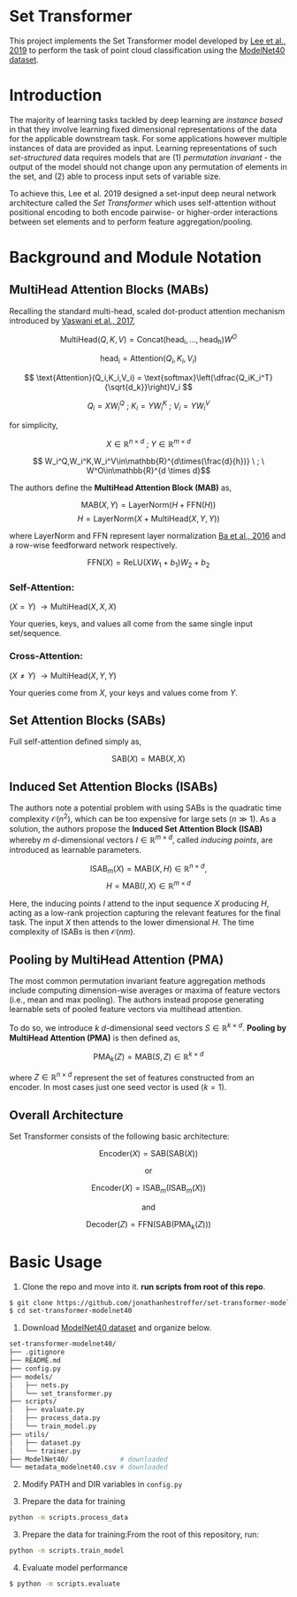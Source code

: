 # Set Transformer

This project implements the Set Transformer model developed by [Lee et al., 2019](https://arxiv.org/pdf/1810.00825) to perform the task of point cloud classification using the [ModelNet40 dataset](https://www.kaggle.com/datasets/balraj98/modelnet40-princeton-3d-object-dataset).

# Introduction

The majority of learning tasks tackled by deep learning are *instance based* in that they involve learning fixed dimensional representations of the data for the applicable downstream task. For some applications however multiple instances of data are provided as input. Learning representations of such *set-structured* data requires models that are (1) *permutation invariant*  - the output of the model should not change upon any permutation of elements in the set, and (2) able to process input sets of variable size.

To achieve this, Lee et al. 2019 designed a set-input deep neural network architecture called the *Set Transformer* which uses self-attention without positional encoding to both encode pairwise- or higher-order interactions between set elements and to perform feature aggregation/pooling.

# Background and Module Notation

## MultiHead Attention Blocks (MABs)

Recalling the standard multi-head, scaled dot-product attention mechanism introduced by [Vaswani et al., 2017](https://arxiv.org/pdf/1706.03762),

$$ \text{MultiHead}(Q,K,V) = \text{Concat} (\text{head}_\text{i},...,\text{head}_\text{h})W^O $$

$$ \text{head}_\text{i} = \text{Attention}(Q_i,K_i,V_i) $$

$$ \text{Attention}(Q_i,K_i,V_i) = \text{softmax}\left(\dfrac{Q_iK_i^T}{\sqrt{d_k}}\right)V_i $$

$$ Q_i = XW_i^Q \ ; \ K_i = YW_i^K \ ; \ V_i = YW_i^V $$

for simplicity,

$$ X\in\mathbb{R}^{n\times d} \ ; \ Y\in\mathbb{R}^{m\times d} $$

$$ W_i^Q,W_i^K,W_i^V\in\mathbb{R}^{d\times(\frac{d}{h})} \ ; \ W^O\in\mathbb{R}^{d \times d}$$

The authors define the **MultiHead Attention Block (MAB)** as,

$$ \text{MAB}(X,Y) = \text{LayerNorm}(H + \text{FFN}(H))$$
$$ H = \text{LayerNorm}(X + \text{MultiHead}(X,Y,Y))$$

where $\text{LayerNorm}$ and $\text{FFN}$ represent layer normalization [Ba et al., 2016](https://arxiv.org/abs/1607.06450) and a row-wise feedforward network respectively.

$$ \text{FFN}(X) = \text{ReLU}(XW_1 +b_1)W_2 + b_2 $$

### Self-Attention:

$(X=Y)$  $\rightarrow\text{MultiHead}(X,X,X)$

Your queries, keys, and values all come from the same single input set/sequence.

### Cross-Attention:

$(X \neq Y)$  $\rightarrow\text{MultiHead}(X,Y,Y)$

Your queries come from $X$, your keys and values come from $Y$.

## Set Attention Blocks (SABs)

Full self-attention defined simply as,

$$ \text{SAB}(X) = \text{MAB}(X,X) $$

## Induced Set Attention Blocks (ISABs)

The authors note a potential problem with using SABs is the quadratic time complexity $\mathcal{O}(n^2)$, which can be too expensive for large sets $(n\gg1)$. As a solution, the authors propose the **Induced Set Attention Block (ISAB)** whereby $m$ $d$-dimensional vectors $I\in\mathbb{R}^{m\times d}$, called *inducing points*, are introduced as learnable parameters.

$$ \text{ISAB}_m(X)  = \text{MAB}(X,H) \in\mathbb{R}^{n\times d}, $$
$$ H = \text{MAB}(I,X) \in\mathbb{R}^{m\times d} $$

Here, the inducing points $I$ attend to the input sequence $X$ producing $H$, acting as a low-rank projection capturing the relevant features for the final task. The input $X$ then attends to the lower dimensional $H$. The time complexity of ISABs is then $\mathcal{O}(nm)$.

## Pooling by MultiHead Attention (PMA)

The most common permutation invariant feature aggregation methods include computing dimension-wise averages or maxima of feature vectors (i.e., mean and max pooling). The authors instead propose generating learnable sets of pooled feature vectors via multihead attention. 

To do so, we introduce $k$ $d$-dimensional seed vectors $S\in\mathbb{R}^{k\times d}$. **Pooling by MultiHead Attention (PMA)** is then defined as,

$$ \text{PMA}_k(Z) = \text{MAB}(S, Z)\in\mathbb{R}^{k\times d} $$

where $Z\in\mathbb{R}^{n\times d}$ represent the set of features constructed from an encoder. In most cases just one seed vector is used $(k=1)$.

## Overall Architecture

Set Transformer consists of the following basic architecture:

$$ \text{Encoder}(X) = \text{SAB}(\text{SAB}(X)) $$

$$ \text{or} $$

$$ \text{Encoder}(X) = \text{ISAB}_m(\text{ISAB}_m(X)) $$

$$ \text{and} $$

$$ \text{Decoder}(Z) = \text{FFN}(\text{SAB}(\text{PMA}_k(Z))) $$

# Basic Usage

1. Clone the repo and move into it. **run scripts from root of this repo**.

```bash
$ git clone https://github.com/jonathanhestroffer/set-transformer-modelnet40.git
$ cd set-transformer-modelnet40
```

1. Download [ModelNet40 dataset](https://www.kaggle.com/datasets/balraj98/modelnet40-princeton-3d-object-dataset) and organize below.

```bash
set-transformer-modelnet40/
├── .gitignore
├── README.md
├── config.py
├── models/
│   ├── nets.py
│   └── set_transformer.py
├── scripts/
│   ├── evaluate.py
│   ├── process_data.py
│   └── train_model.py
├── utils/
│   ├── dataset.py
│   └── trainer.py
├── ModelNet40/             # downloaded
└── metadata_modelnet40.csv # downloaded
```

2. Modify PATH and DIR variables in `config.py`

3. Prepare the data for training

```bash
python -m scripts.process_data
```

3. Prepare the data for training:From the root of this repository, run:

```bash
python -m scripts.train_model
```

4. Evaluate model performance

```bash
$ python -m scripts.evaluate
```